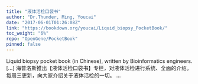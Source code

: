 ```yaml
---
title: "液体活检口袋书"
author: "Dr.Thunder, Ming, Youcai"
date: "2017-06-01T01:26:08Z"
link: "https://bookdown.org/youcai/Liquid_biopsy_PocketBook/"
toc_weight: "6%"
repo: "OpenGene/PocketBook"
pinned: false
---
```


Liquid biopsy pocket book (in Chinese), written by Bioinformatics engineers. [...] 海普洛斯推出【液体活检口袋书】专栏，对液体活检进行系统、全面的介绍。每周三更新，向大家介绍关于液体活检的一切。 ...

